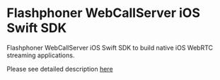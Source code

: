 # Flashphoner WebCallServer iOS Swift SDK

Flashphoner WebCallServer iOS Swift SDK to build native iOS WebRTC streaming applications.

Please see detailed description [here](https://docs.flashphoner.com/display/IOSSDK2EN/Overview)
